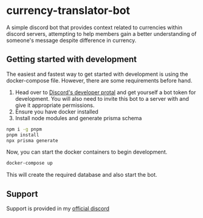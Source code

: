 # currency-translator-bot

A simple discord bot that provides context related to currencies within discord servers, attempting to help members gain a better understanding of someone's message despite difference in currency.  

## Getting started with development
The easiest and fastest way to get started with development is using the docker-compose file. However, there are some requirements before hand. 
1. Head over to [Discord's developer protal](https://discord.com/developers/applications) and get yourself a bot token for development. You will also need to invite this bot to a server with and give it appropriate permissions. 
2. Ensure you have docker installed
3. Install node modules and generate prisma schema 
```bash
npm i -g pnpm
pnpm install
npx prisma generate
```
Now, you can start the docker containers to begin development. 

```bash
docker-compose up
```
This will create the required database and also start the bot. 

## Support
Support is provided in my [official discord](https://discord.gg/GnqZQ4Wemd)

